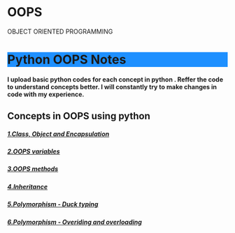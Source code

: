 # OOPS
OBJECT ORIENTED PROGRAMMING
<h1 style="background-color:DodgerBlue;">Python OOPS Notes</h1>
<h4>I upload basic python codes for each concept in python .
Reffer the code to understand concepts better.
I will constantly try to make changes in  code with my experience.<h4>
<h2>Concepts in OOPS using python</h2>
<h5><a href="https://github.com/asaikiran1999/OOPS/blob/main/1_Class%2CObject_and_Encapsulation.ipynb">1.Class, Object and Encapsulation</a></h5>
<h5><a href="https://github.com/asaikiran1999/OOPS/blob/main/2.variables_in_oops.ipynb">2.OOPS variables</a></h5>
<h5><a href="https://github.com/asaikiran1999/OOPS/blob/main/3.Oops_methods.ipynb">3.OOPS methods</a></h5>
<h5><a href="https://github.com/asaikiran1999/OOPS/blob/main/4_Inheritance.ipynb">4.Inheritance</a></h5>
<h5><a href="https://github.com/asaikiran1999/OOPS/blob/main/5_duck_typing.ipynb">5.Polymorphism - Duck typing</a></h5>
<h5><a href="https://github.com/asaikiran1999/OOPS/blob/main/6.polymorphism_overloading_and_overiding.ipynb">6.Polymorphism - Overiding and overloading</a></h5>
